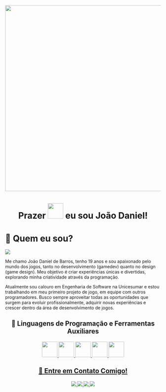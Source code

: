 #
<img src="https://miro.medium.com/v2/resize:fit:1400/1*0N8CVKix7OGfBDsgh9DzrQ.gif" height="600" width="1200"><br>
#

<h1> <p align="center"> Prazer <img src="https://media0.giphy.com/media/w1OBpBd7kJqHrJnJ13/200w.gif?cid=6c09b9528suyyyypetim6ts9ws6es7w10ausmsmk1dzfzto0&ep=v1_stickers_search&rid=200w.gif&ct=s" width="50"> eu sou João Daniel!</p> </h1>

# 🚀 Quem eu sou?
<img src="https://komarev.com/ghpvc/?username=jotadeb-github-username&color=blueviolet">

Me chamo João Daniel de Barros, tenho 19 anos e sou apaixonado pelo mundo dos jogos, tanto no desenvolvimento (gamedev) quanto no design (game design). Meu objetivo é criar experiências únicas e divertidas, explorando minha criatividade através da programação.

Atualmente sou calouro em Engenharia de Software na Unicesumar e estou trabalhando em meu primeiro projeto de jogo, em equipe com outros programadores. Busco sempre aproveitar todas as oportunidades que surgem para evoluir profissionalmente, adquirir novas experiências e crescer dentro da área de desenvolvimento de jogos.

<h2> <p align="center"> 👾 Linguagens de Programação e Ferramentas Auxiliares </h2></p>
<div align="center">
  <a href="https://www.lua.org/"><img src="https://github.com/abranhe/programming-languages-logos/blob/master/src/lua/lua.png?raw=true" height="50" >
  <a href="https://www.python.org/"><img src="https://github.com/abranhe/programming-languages-logos/blob/master/src/python/python.png?raw=true" height="50">
  <a href="https://learn.microsoft.com/pt-br/dotnet/csharp/"><img src="https://github.com/abranhe/programming-languages-logos/blob/master/src/csharp/csharp.png?raw=true" height="50">
  <a href="https://excel.cloud.microsoft/pt-br/"><img src="https://upload.wikimedia.org/wikipedia/commons/thumb/7/73/Microsoft_Excel_2013-2019_logo.svg/509px-Microsoft_Excel_2013-2019_logo.svg.png" height="50">
  <a href="https://word.cloud.microsoft/pt-br/"><img src="https://cdn.worldvectorlogo.com/logos/microsoft-word-2013-logo.svg" height="50">
</div>

<h2><p align="center"> 📩 Entre em Contato Comigo!</h2></p>
<div align="center">
  <a href="mailto:joaodaniel1243@gmail.com"><img src="https://img.shields.io/badge/Gmail-grey?style=for-the-badge&logo=gmail&logoColor=red">
  <a href="https://www.linkedin.com/in/jo%C3%A3o-daniel-de-barros-b87663362/"><img src="https://img.shields.io/badge/LinkedIn-0077B5?style=for-the-badge&logo=linkedin&logoColor=white">
  <a href="https://wa.me/4499710312"><img src="https://img.shields.io/badge/WhatsApp-25D366?style=for-the-badge&logo=whatsapp&logoColor=white">
  <a href="https://www.instagram.com/jaum_daniel3/"><img src="https://img.shields.io/badge/Instagram-E4405F?style=for-the-badge&logo=instagram&logoColor=white">
</div>

          
